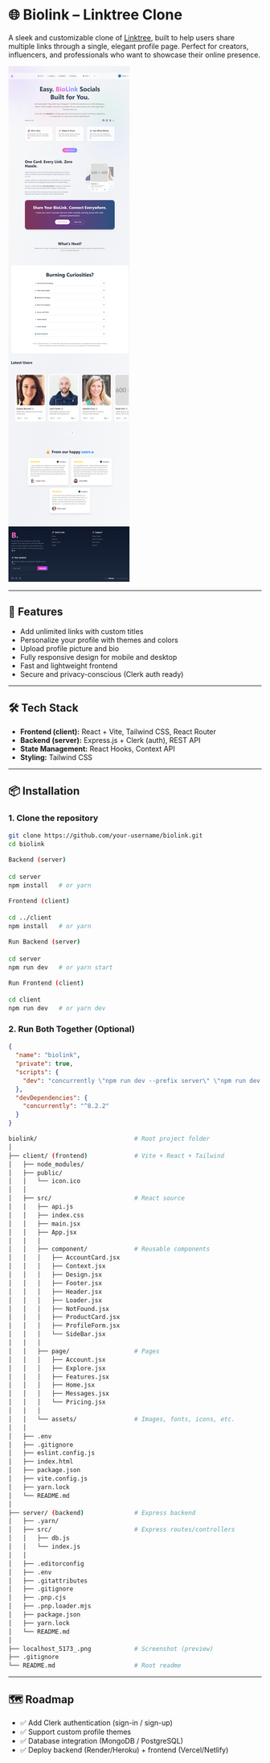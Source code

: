 # 🌐 Biolink – Linktree Clone

A sleek and customizable clone of [Linktree](https://linktr.ee), built to help users share multiple links through a single, elegant profile page. Perfect for creators, influencers, and professionals who want to showcase their online presence.

![Screenshot](localhost_5173_.png)

---

## 🚀 Features

- Add unlimited links with custom titles  
- Personalize your profile with themes and colors  
- Upload profile picture and bio  
- Fully responsive design for mobile and desktop  
- Fast and lightweight frontend  
- Secure and privacy-conscious (Clerk auth ready)  

---

## 🛠️ Tech Stack

- **Frontend (client):** React + Vite, Tailwind CSS, React Router  
- **Backend (server):** Express.js + Clerk (auth), REST API  
- **State Management:** React Hooks, Context API  
- **Styling:** Tailwind CSS  

---

## 📦 Installation

### 1. Clone the repository
```bash
git clone https://github.com/your-username/biolink.git
cd biolink
```

```bash
Backend (server)

cd server
npm install   # or yarn
```

```bash
Frontend (client)

cd ../client
npm install   # or yarn
```

```bash
Run Backend (server)

cd server
npm run dev   # or yarn start
```

```bash
Run Frontend (client)

cd client
npm run dev   # or yarn dev
```

### 2. Run Both Together (Optional) 
```json
{
  "name": "biolink",
  "private": true,
  "scripts": {
    "dev": "concurrently \"npm run dev --prefix server\" \"npm run dev --prefix client\""
  },
  "devDependencies": {
    "concurrently": "^8.2.2"
  }
}
```

```bash
biolink/                           # Root project folder
│
├── client/ (frontend)             # Vite + React + Tailwind
│   ├── node_modules/
│   ├── public/
│   │   └── icon.ico
│   │
│   ├── src/                       # React source
│   │   ├── api.js
│   │   ├── index.css
│   │   ├── main.jsx
│   │   ├── App.jsx
│   │   │
│   │   ├── component/             # Reusable components
│   │   │   ├── AccountCard.jsx
│   │   │   ├── Context.jsx
│   │   │   ├── Design.jsx
│   │   │   ├── Footer.jsx
│   │   │   ├── Header.jsx
│   │   │   ├── Loader.jsx
│   │   │   ├── NotFound.jsx
│   │   │   ├── ProductCard.jsx
│   │   │   ├── ProfileForm.jsx
│   │   │   └── SideBar.jsx
│   │   │
│   │   ├── page/                  # Pages
│   │   │   ├── Account.jsx
│   │   │   ├── Explore.jsx
│   │   │   ├── Features.jsx
│   │   │   ├── Home.jsx
│   │   │   ├── Messages.jsx
│   │   │   └── Pricing.jsx
│   │   │
│   │   └── assets/                # Images, fonts, icons, etc.
│   │
│   ├── .env
│   ├── .gitignore
│   ├── eslint.config.js
│   ├── index.html
│   ├── package.json
│   ├── vite.config.js
│   ├── yarn.lock
│   └── README.md
│
├── server/ (backend)              # Express backend
│   ├── .yarn/
│   ├── src/                       # Express routes/controllers
│   │   ├── db.js
│   │   └── index.js
│   │
│   ├── .editorconfig
│   ├── .env
│   ├── .gitattributes
│   ├── .gitignore
│   ├── .pnp.cjs
│   ├── .pnp.loader.mjs
│   ├── package.json
│   ├── yarn.lock
│   └── README.md
│
├── localhost_5173_.png            # Screenshot (preview)
├── .gitignore
└── README.md                      # Root readme
```

---

## 🗺️ Roadmap

- ✅ Add Clerk authentication (sign-in / sign-up)
- ✅ Support custom profile themes
- ✅ Database integration (MongoDB / PostgreSQL)
- ✅ Deploy backend (Render/Heroku) + frontend (Vercel/Netlify)